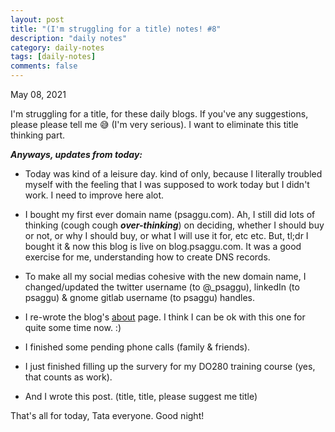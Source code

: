 ```yaml
---
layout: post
title: "(I'm struggling for a title) notes! #8"
description: "daily notes"
category: daily-notes
tags: [daily-notes]
comments: false
---
```


May 08, 2021


I'm struggling for a title, for these daily blogs. If you've any suggestions, please please tell me 😅 (I'm very serious). I want to eliminate this title thinking part.

***Anyways, updates from today:***

- Today was kind of a leisure day. kind of only, because I literally troubled myself with the feeling that I was supposed to work today but I didn't work. I need to improve here alot.

- I bought my first ever domain name (psaggu.com). Ah, I still did lots of thinking (cough cough ***over-thinking***) on deciding, whether I should buy or not, or why I should buy, or what I will use it for, etc etc. But, tl;dr I bought it & now this blog is live on blog.psaggu.com. It was a good exercise for me, understanding how to create DNS records.

- To make all my social medias cohesive with the new domain name, I changed/updated the twitter username (to @_psaggu), linkedIn (to psaggu) & gnome gitlab username (to psaggu) handles.

- I re-wrote the blog's [about](https://blog.psaggu.com/about.html) page. I think I can be ok with this one for quite some time now. :)

- I finished some pending phone calls (family & friends).

- I just finished filling up the survery for my DO280 training course (yes, that counts as work).

- And I wrote this post. (title, title, please suggest me title)

That's all for today, Tata everyone. Good night!


